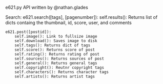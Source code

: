 e621.py API written by @nathan.glades

Search:
    e621.search([tags], [pagenumber]):
        self.results(): Returns list of dicts containg the thumbnail, id, score, user, and comments
    
    e621.post([postid]):
        self.image(): Link to fullsize image
        self.download(): Saves image to disk
        self.tags(): Returns dict of tags
        self.score(): Returns score of post
        self.rating(): Returns rating of post
        self.sources(): Returns sources of post
        self.general(): Returns general tags
        self.copyright(): Reutnr copyright tags
        self.characters(): Returns character tags
        self.artists(): Returns artist tags